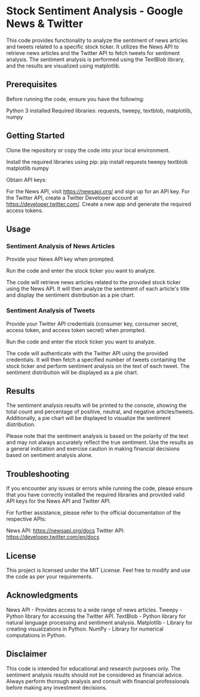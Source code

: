 # Stock Sentiment Analysis - Google News & Twitter
This code provides functionality to analyze the sentiment of news articles and tweets related to a specific stock ticker. It utilizes the News API to retrieve news articles and the Twitter API to fetch tweets for sentiment analysis. The sentiment analysis is performed using the TextBlob library, and the results are visualized using matplotlib.

## Prerequisites
Before running the code, ensure you have the following:

Python 3 installed
Required libraries: requests, tweepy, textblob, matplotlib, numpy

## Getting Started
Clone the repository or copy the code into your local environment.

Install the required libraries using pip:
pip install requests tweepy textblob matplotlib numpy

Obtain API keys:

For the News API, visit https://newsapi.org/ and sign up for an API key.
For the Twitter API, create a Twitter Developer account at https://developer.twitter.com/. Create a new app and generate the required access tokens.

## Usage
### Sentiment Analysis of News Articles
Provide your News API key when prompted.

Run the code and enter the stock ticker you want to analyze.

The code will retrieve news articles related to the provided stock ticker using the News API. It will then analyze the sentiment of each article's title and display the sentiment distribution as a pie chart.

### Sentiment Analysis of Tweets
Provide your Twitter API credentials (consumer key, consumer secret, access token, and access token secret) when prompted.

Run the code and enter the stock ticker you want to analyze.

The code will authenticate with the Twitter API using the provided credentials. It will then fetch a specified number of tweets containing the stock ticker and perform sentiment analysis on the text of each tweet. The sentiment distribution will be displayed as a pie chart.

## Results
The sentiment analysis results will be printed to the console, showing the total count and percentage of positive, neutral, and negative articles/tweets. Additionally, a pie chart will be displayed to visualize the sentiment distribution.

Please note that the sentiment analysis is based on the polarity of the text and may not always accurately reflect the true sentiment. Use the results as a general indication and exercise caution in making financial decisions based on sentiment analysis alone.

## Troubleshooting
If you encounter any issues or errors while running the code, please ensure that you have correctly installed the required libraries and provided valid API keys for the News API and Twitter API.

For further assistance, please refer to the official documentation of the respective APIs:

News API: https://newsapi.org/docs
Twitter API: https://developer.twitter.com/en/docs

## License
This project is licensed under the MIT License. Feel free to modify and use the code as per your requirements.

## Acknowledgments
News API - Provides access to a wide range of news articles.
Tweepy - Python library for accessing the Twitter API.
TextBlob - Python library for natural language processing and sentiment analysis.
Matplotlib - Library for creating visualizations in Python.
NumPy - Library for numerical computations in Python.

## Disclaimer
This code is intended for educational and research purposes only. The sentiment analysis results should not be considered as financial advice. Always perform thorough analysis and consult with financial professionals before making any investment decisions.
